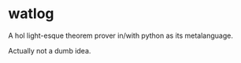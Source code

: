 # watlog

A hol light-esque theorem prover in/with python as its metalanguage.

Actually not a dumb idea.
